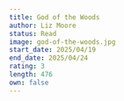 ```yaml
---
title: God of the Woods
author: Liz Moore
status: Read
image: god-of-the-woods.jpg
start_date: 2025/04/19
end_date: 2025/04/24
rating: 3
length: 476
own: false
---
```

